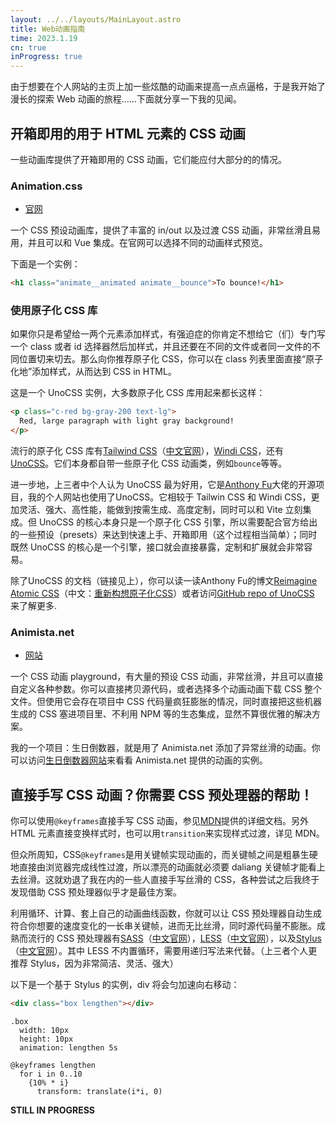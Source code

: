 ```yaml
---
layout: ../../layouts/MainLayout.astro
title: Web动画指南
time: 2023.1.19
cn: true
inProgress: true
---
```


由于想要在个人网站的主页上加一些炫酷的动画来提高一点点逼格，于是我开始了漫长的探索 Web 动画的旅程……下面就分享一下我的见闻。

## 开箱即用的用于 HTML 元素的 CSS 动画

一些动画库提供了开箱即用的 CSS 动画，它们能应付大部分的的情况。

### Animation.css

- [官网](https://animation.style)

一个 CSS 预设动画库，提供了丰富的 in/out 以及过渡 CSS 动画，非常丝滑且易用，并且可以和 Vue 集成。在官网可以选择不同的动画样式预览。

下面是一个实例：

```html
<h1 class="animate__animated animate__bounce">To bounce!</h1>
```

### 使用原子化 CSS 库

如果你只是希望给一两个元素添加样式，有强迫症的你肯定不想给它（们）专门写一个 class 或者 id 选择器然后加样式，并且还要在不同的文件或者同一文件的不同位置切来切去。那么向你推荐原子化 CSS，你可以在 class 列表里面直接“原子化地”添加样式，从而达到 CSS in HTML。

这是一个 UnoCSS 实例，大多数原子化 CSS 库用起来都长这样：

```html
<p class="c-red bg-gray-200 text-lg">
  Red, large paragraph with light gray background!
</p>
```

流行的原子化 CSS 库有[Tailwind CSS](https://tailwindcss.com)（[中文官网](https://www.tailwind.cn)），[Windi CSS](https://windicss.org)，还有[UnoCSS](https://uno.antfu.me)。它们本身都自带一些原子化 CSS 动画类，例如`bounce`等等。

进一步地，上三者中个人认为 UnoCSS 最为好用，它是[Anthony Fu](https://antfu.me)大佬的开源项目，我的个人网站也使用了UnoCSS。它相较于 Tailwin CSS 和 Windi CSS，更加灵活、强大、高性能，能做到按需生成、高度定制，同时可以和 Vite 立刻集成。但 UnoCSS 的核心本身只是一个原子化 CSS 引擎，所以需要配合官方给出的一些预设（presets）来达到快速上手、开箱即用（这个过程相当简单）；同时既然 UnoCSS 的核心是一个引擎，接口就会直接暴露，定制和扩展就会非常容易。

除了UnoCSS 的文档（链接见上），你可以读一读Anthony Fu的博文[Reimagine Atomic CSS](https://antfu.me/posts/reimagine-atomic-css)（中文：[重新构想原子化CSS](https://antfu.me/posts/reimagine-atomic-css-zh)）或者访问[GitHub repo of UnoCSS](https://github.com/unocss/unocss) 来了解更多.

### Animista.net

- [网站](https://animista.net)

一个 CSS 动画 playground，有大量的预设 CSS 动画，非常丝滑，并且可以直接自定义各种参数。你可以直接拷贝源代码，或者选择多个动画动画下载 CSS 整个文件。但使用它会存在项目中 CSS 代码量疯狂膨胀的情况，同时直接把这些机器生成的 CSS 塞进项目里、不利用 NPM 等的生态集成，显然不算很优雅的解决方案。

我的一个项目：生日倒数器，就是用了 Animista.net 添加了异常丝滑的动画。你可以访问[生日倒数器网站](https://birthday-count-downer.netlify.app)来看看 Animista.net 提供的动画的实例。

## 直接手写 CSS 动画？你需要 CSS 预处理器的帮助！

你可以使用`@keyframes`直接手写 CSS 动画，参见[MDN](https://developer.mozilla.org)提供的详细文档。另外 HTML 元素直接变换样式时，也可以用`transition`来实现样式过渡，详见 MDN。

但众所周知，CSS`@keyframes`是用关键帧实现动画的，而关键帧之间是粗暴生硬地直接由浏览器完成线性过渡，所以漂亮的动画就必须要 daliang 关键帧才能看上去丝滑。这就劝退了我在内的一些人直接手写丝滑的 CSS，各种尝试之后我终于发现借助 CSS 预处理器似乎才是最佳方案。

利用循环、计算、套上自己的动画曲线函数，你就可以让 CSS 预处理器自动生成符合你想要的速度变化的一长串关键帧，进而无比丝滑，同时源代码量不膨胀。成熟而流行的 CSS 预处理器有[SASS](https://sass-lang.com)（[中文官网](https://www.sass.hk)），[LESS](https://lesscss.org)（[中文官网](https://less.bootcss.com)），以及[Stylus](https://stylus-lang.com)（[中文官网](https://www.stylus-lang.cn)）。其中 LESS 不内置循环，需要用递归写法来代替。（上三者个人更推荐 Stylus，因为非常简洁、灵活、强大）

以下是一个基于 Stylus 的实例，div 将会匀加速向右移动：

```html
<div class="box lengthen"></div>
```

```stylus
.box
  width: 10px
  height: 10px
  animation: lengthen 5s

@keyframes lengthen
  for i in 0..10
    {10% * i}
      transform: translate(i*i, 0)
```

**STILL IN PROGRESS**
